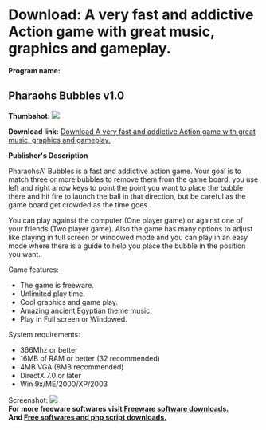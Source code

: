 # Download: A very fast and addictive Action game with great music, graphics and gameplay.

**Program name:**

## Pharaohs Bubbles v1.0

  
**Thumbshot:** ![](http://www.freewarefiles.com/screenshot/ph_bubbles_md.gif)   
  
**Download link:** [Download A very fast and addictive Action game with great music, graphics and gameplay.](http://freesoftwares.boysofts.com/Pharaohs-Bubbles-V_program_10427.html)  
  


**Publisher's Description**  
  


PharaohsA' Bubbles is a fast and addictive action game. Your goal is to match three or more bubbles to remove them from the game board, you use left and right arrow keys to point the point you want to place the bubble there and hit fire to launch the ball in that direction, but be careful as the game board get crowded as the time goes. 

You can play against the computer (One player game) or against one of your friends (Two player game). Also the game has many options to adjust like playing in full screen or windowed mode and you can play in an easy mode where there is a guide to help you place the bubble in the position you want.

Game features:

  * The game is freeware. 
  * Unlimited play time. 
  * Cool graphics and game play. 
  * Amazing ancient Egyptian theme music. 
  * Play in Full screen or Windowed. 

System requirements:

  * 366Mhz or better 
  * 16MB of RAM or better (32 recommended) 
  * 4MB VGA (8MB recommended) 
  * DirectX 7.0 or later 
  * Win 9x/ME/2000/XP/2003 

  
  
Screenshot: ![](http://www.freewarefiles.com/screenshot/ph_bubbles.gif)   
**For more freeware softwares visit [Freeware software downloads.](http://freesoftwares.boysofts.com/)**   
**And [Free softwares and php script downloads.](http://www.boysofts.com/)**
